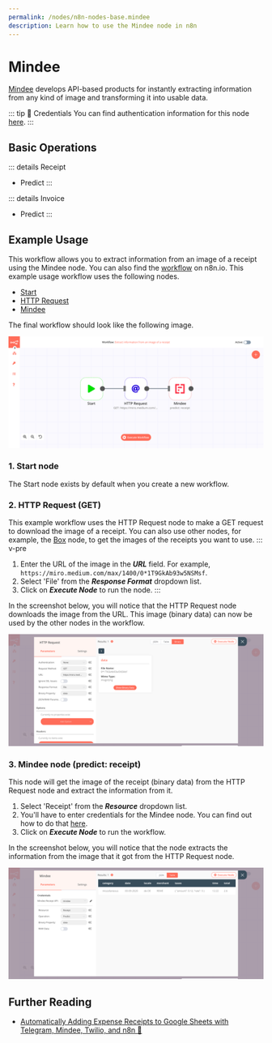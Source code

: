 ```yaml
---
permalink: /nodes/n8n-nodes-base.mindee
description: Learn how to use the Mindee node in n8n
---
```


# Mindee

[Mindee](https://mindee.com) develops API-based products for instantly extracting information from any kind of image and transforming it into usable data.

::: tip 🔑 Credentials
You can find authentication information for this node [here](../../../credentials/Mindee/README.md).
:::

## Basic Operations

::: details Receipt
- Predict
:::

::: details Invoice
- Predict
:::

## Example Usage

This workflow allows you to extract information from an image of a receipt using the Mindee node. You can also find the [workflow](https://n8n.io/workflows/702) on n8n.io. This example usage workflow uses the following nodes.
- [Start](../../core-nodes/Start/README.md)
- [HTTP Request](../../core-nodes/HTTPRequest/README.md)
- [Mindee]()

The final workflow should look like the following image.

![A workflow with the Mindee node](./workflow.png)

### 1. Start node

The Start node exists by default when you create a new workflow.


### 2. HTTP Request (GET)

This example workflow uses the HTTP Request node to make a GET request to download the image of a receipt. You can also use other nodes, for example, the [Box](../../nodes/Box/README.md) node, to get the images of the receipts you want to use.
::: v-pre
1. Enter the URL of the image in the ***URL*** field. For example, `https://miro.medium.com/max/1400/0*1T9GkAb93w5NSMsf`.
2. Select 'File' from the ***Response Format*** dropdown list.
3. Click on ***Execute Node*** to run the node.
:::

In the screenshot below, you will notice that the HTTP Request node downloads the image from the URL. This image (binary data) can now be used by the other nodes in the workflow.

![Using the HTTP Request node to get the file](./HTTPRequest_node.png)

  
### 3. Mindee node (predict: receipt)

This node will get the image of the receipt (binary data) from the HTTP Request node and extract the information from it.
1. Select 'Receipt' from the ***Resource*** dropdown list. 
2. You'll have to enter credentials for the Mindee node. You can find out how to do that  [here](../../../credentials/Mindee/README.md).
3. Click on ***Execute Node*** to run the workflow.

In the screenshot below, you will notice that the node extracts the information from the image that it got from the HTTP Request node.

![Using the Mindee node to extract information from receipt](./Mindee_node.png)

## Further Reading

- [Automatically Adding Expense Receipts to Google Sheets with Telegram, Mindee, Twilio, and n8n 🧾](https://medium.com/n8n-io/automatically-adding-expense-receipts-to-google-sheets-with-telegram-mindee-twilio-and-n8n-c47eb2f8d7a5)
